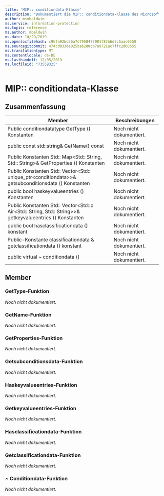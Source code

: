 ```yaml
---
title: 'MIP:: conditiondata-Klasse'
description: 'Dokumentiert die MIP:: conditiondata-Klasse des Microsoft Information Protection (MIP) SDK.'
author: msmbaldwin
ms.service: information-protection
ms.topic: reference
ms.author: mbaldwin
ms.date: 10/29/2019
ms.openlocfilehash: c96fa92bc56a7d7968477901f82b6d7c5aac0558
ms.sourcegitcommit: 474cd033de025bab280cb7a9721ac7ffc2d60b55
ms.translationtype: MT
ms.contentlocale: de-DE
ms.lasthandoff: 12/05/2019
ms.locfileid: "73559325"
---
```

# <a name="class-mipconditiondata"></a>MIP:: conditiondata-Klasse 
  
## <a name="summary"></a>Zusammenfassung
 Member                        | Beschreibungen                                
--------------------------------|---------------------------------------------
Public conditiondatatype GetType () Konstanten  | Noch nicht dokumentiert.
public const std::string& GetName() const  | Noch nicht dokumentiert.
Public Konstanten Std:: Map\<Std:: String, Std:: String\>& GetProperties () Konstanten  | Noch nicht dokumentiert.
Public Konstanten Std:: Vector\<Std:: unique_ptr\<conditiondata\>\>& getsubconditionsdata () Konstanten  | Noch nicht dokumentiert.
public bool haskeyvalueentries () Konstanten  | Noch nicht dokumentiert.
Public Konstanten Std:: Vector\<Std::p Air\<Std:: String, Std:: String\>\>& getkeyvalueentries () Konstanten  | Noch nicht dokumentiert.
public bool hasclassificationdata () konstant  | Noch nicht dokumentiert.
Public-Konstante classificationdata & getclassificationdata () konstant  | Noch nicht dokumentiert.
public virtual ~ conditiondata ()  | Noch nicht dokumentiert.
  
## <a name="members"></a>Member
  
### <a name="gettype-function"></a>GetType-Funktion
_Noch nicht dokumentiert._

  
### <a name="getname-function"></a>GetName-Funktion
_Noch nicht dokumentiert._

  
### <a name="getproperties-function"></a>GetProperties-Funktion
_Noch nicht dokumentiert._

  
### <a name="getsubconditionsdata-function"></a>Getsubconditionsdata-Funktion
_Noch nicht dokumentiert._

  
### <a name="haskeyvalueentries-function"></a>Haskeyvalueentries-Funktion
_Noch nicht dokumentiert._

  
### <a name="getkeyvalueentries-function"></a>Getkeyvalueentries-Funktion
_Noch nicht dokumentiert._

  
### <a name="hasclassificationdata-function"></a>Hasclassificationdata-Funktion
_Noch nicht dokumentiert._

  
### <a name="getclassificationdata-function"></a>Getclassificationdata-Funktion
_Noch nicht dokumentiert._

  
### <a name="conditiondata-function"></a>~ Conditiondata-Funktion
_Noch nicht dokumentiert._
